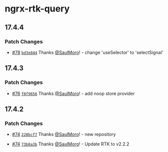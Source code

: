 # ngrx-rtk-query

## 17.4.4

### Patch Changes

- [#78](https://github.com/SaulMoro/ngrx-rtk-query/pull/78) [`bd3e844`](https://github.com/SaulMoro/ngrx-rtk-query/commit/bd3e844b81a10f7477464266c3dc8bb3d52f2a19) Thanks [@SaulMoro](https://github.com/SaulMoro)! - change 'useSelector' to 'selectSignal'

## 17.4.3

### Patch Changes

- [#76](https://github.com/SaulMoro/ngrx-rtk-query/pull/76) [`f8f9656`](https://github.com/SaulMoro/ngrx-rtk-query/commit/f8f96568cfd3dfd9256da2d362c7e52757c4eb66) Thanks [@SaulMoro](https://github.com/SaulMoro)! - add noop store provider

## 17.4.2

### Patch Changes

- [#74](https://github.com/SaulMoro/ngrx-rtk-query/pull/74) [`228bcf7`](https://github.com/SaulMoro/ngrx-rtk-query/commit/228bcf75003a8fe142f09d8a97de4e5d9cda7258) Thanks [@SaulMoro](https://github.com/SaulMoro)! - new repository

- [#74](https://github.com/SaulMoro/ngrx-rtk-query/pull/74) [`73b8a3b`](https://github.com/SaulMoro/ngrx-rtk-query/commit/73b8a3be47763097962bc6e7ed7c075c7cb2cf59) Thanks [@SaulMoro](https://github.com/SaulMoro)! - Update RTK to v2.2.2
